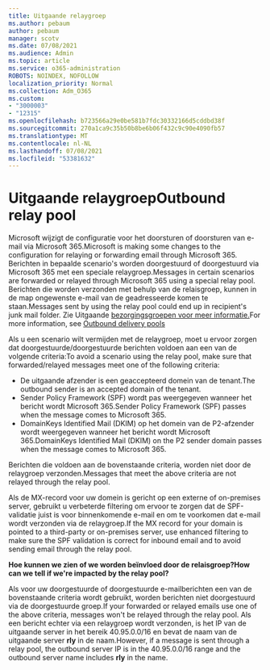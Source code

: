 ```yaml
---
title: Uitgaande relaygroep
ms.author: pebaum
author: pebaum
manager: scotv
ms.date: 07/08/2021
ms.audience: Admin
ms.topic: article
ms.service: o365-administration
ROBOTS: NOINDEX, NOFOLLOW
localization_priority: Normal
ms.collection: Adm_O365
ms.custom:
- "3000003"
- "12315"
ms.openlocfilehash: b723566a29e0be581b7fdc30332166d5cddbd38f
ms.sourcegitcommit: 270a1ca9c35b50b8be6b06f432c9c90e4090fb57
ms.translationtype: MT
ms.contentlocale: nl-NL
ms.lasthandoff: 07/08/2021
ms.locfileid: "53381632"
---
```

# <a name="outbound-relay-pool"></a><span data-ttu-id="3151b-102">Uitgaande relaygroep</span><span class="sxs-lookup"><span data-stu-id="3151b-102">Outbound relay pool</span></span>

<span data-ttu-id="3151b-103">Microsoft wijzigt de configuratie voor het doorsturen of doorsturen van e-mail via Microsoft 365.</span><span class="sxs-lookup"><span data-stu-id="3151b-103">Microsoft is making some changes to the configuration for relaying or forwarding email through Microsoft 365.</span></span> <span data-ttu-id="3151b-104">Berichten in bepaalde scenario's worden doorgestuurd of doorgestuurd via Microsoft 365 met een speciale relaygroep.</span><span class="sxs-lookup"><span data-stu-id="3151b-104">Messages in certain scenarios are forwarded or relayed through Microsoft 365 using a special relay pool.</span></span> <span data-ttu-id="3151b-105">Berichten die worden verzonden met behulp van de relaisgroep, kunnen in de map ongewenste e-mail van de geadresseerde komen te staan.</span><span class="sxs-lookup"><span data-stu-id="3151b-105">Messages sent by using the relay pool could end up in recipient's junk mail folder.</span></span> <span data-ttu-id="3151b-106">Zie Uitgaande [bezorgingsgroepen voor meer informatie.](/microsoft-365/security/office-365-security/high-risk-delivery-pool-for-outbound-messages#relay-pool)</span><span class="sxs-lookup"><span data-stu-id="3151b-106">For more information, see [Outbound delivery pools](/microsoft-365/security/office-365-security/high-risk-delivery-pool-for-outbound-messages#relay-pool)</span></span>

<span data-ttu-id="3151b-107">Als u een scenario wilt vermijden met de relaygroep, moet u ervoor zorgen dat doorgestuurde/doorgestuurde berichten voldoen aan een van de volgende criteria:</span><span class="sxs-lookup"><span data-stu-id="3151b-107">To avoid a scenario using the relay pool, make sure that forwarded/relayed messages meet one of the following criteria:</span></span>

- <span data-ttu-id="3151b-108">De uitgaande afzender is een geaccepteerd domein van de tenant.</span><span class="sxs-lookup"><span data-stu-id="3151b-108">The outbound sender is an accepted domain of the tenant.</span></span>
- <span data-ttu-id="3151b-109">Sender Policy Framework (SPF) wordt pas weergegeven wanneer het bericht wordt Microsoft 365.</span><span class="sxs-lookup"><span data-stu-id="3151b-109">Sender Policy Framework (SPF) passes when the message comes to Microsoft 365.</span></span>
- <span data-ttu-id="3151b-110">DomainKeys Identified Mail (DKIM) op het domein van de P2-afzender wordt weergegeven wanneer het bericht wordt Microsoft 365.</span><span class="sxs-lookup"><span data-stu-id="3151b-110">DomainKeys Identified Mail (DKIM) on the P2 sender domain passes when the message comes to Microsoft 365.</span></span>
 
<span data-ttu-id="3151b-111">Berichten die voldoen aan de bovenstaande criteria, worden niet door de relaygroep verzonden.</span><span class="sxs-lookup"><span data-stu-id="3151b-111">Messages that meet the above criteria are not relayed through the relay pool.</span></span>

<span data-ttu-id="3151b-112">Als de MX-record voor uw domein is gericht op een externe of on-premises server, gebruikt u verbeterde filtering om ervoor te zorgen dat de SPF-validatie juist is voor binnenkomende e-mail en om te voorkomen dat e-mail wordt verzonden via de relaygroep.</span><span class="sxs-lookup"><span data-stu-id="3151b-112">If the MX record for your domain is pointed to a third-party or on-premises server, use enhanced filtering to make sure the SPF validation is correct for inbound email and to avoid sending email through the relay pool.</span></span>

<span data-ttu-id="3151b-113">**Hoe kunnen we zien of we worden beïnvloed door de relaisgroep?**</span><span class="sxs-lookup"><span data-stu-id="3151b-113">**How can we tell if we're impacted by the relay pool?**</span></span>

<span data-ttu-id="3151b-114">Als voor uw doorgestuurde of doorgestuurde e-mailberichten een van de bovenstaande criteria wordt gebruikt, worden berichten niet doorgestuurd via de doorgestuurde groep.</span><span class="sxs-lookup"><span data-stu-id="3151b-114">If your forwarded or relayed emails use one of the above criteria, messages won't be relayed through the relay pool.</span></span> <span data-ttu-id="3151b-115">Als een bericht echter via een relaygroep wordt verzonden, is het IP van de uitgaande server in het bereik 40.95.0.0/16 en bevat de naam van de uitgaande server **rly** in de naam.</span><span class="sxs-lookup"><span data-stu-id="3151b-115">However, if a message is sent through a relay pool, the outbound server IP is in the 40.95.0.0/16 range and the outbound server name includes **rly** in the name.</span></span>

